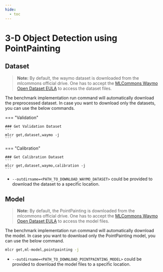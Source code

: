 ```yaml
---
hide:
  - toc
---
```


# 3-D Object Detection using PointPainting

## Dataset

> **Note:** By default, the waymo dataset is downloaded from the mlcommons official drive. One has to accept the [MLCommons Waymo Open Dataset EULA](https://waymo.mlcommons.org/) to access the dataset files. 

The benchmark implementation run command will automatically download the preprocessed dataset. In case you want to download only the datasets, you can use the below commands.

=== "Validation"

    ### Get Validation Dataset
    ```
    mlcr get,dataset,waymo -j
    ```
    
=== "Calibration"

    ### Get Calibration Dataset
    ```
    mlcr get,dataset,waymo,calibration -j
    ```

- `--outdirname=<PATH_TO_DOWNLOAD_WAYMO_DATASET>` could be provided to download the dataset to a specific location.

## Model
> **Note:** By default, the PointPainting is downloaded from the mlcommons official drive. One has to accept the [MLCommons Waymo Open Dataset EULA](https://waymo.mlcommons.org/) to access the model files. 

The benchmark implementation run command will automatically download the model. In case you want to download only the PointPainting model, you can use the below command.

```bash
mlcr get,ml-model,pointpainting -j
```

- `--outdirname=<PATH_TO_DOWNLOAD_POINTPAINTING_MODEL>` could be provided to download the model files to a specific location.
